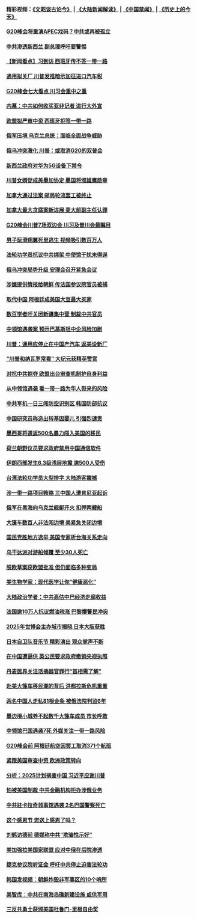 #### 精彩视频：[《文昭谈古论今》](https://github.com/gfw-breaker/wenzhao/blob/master/README.md?t=11291231) | [《大陆新闻解读》](https://github.com/gfw-breaker/ntdtv-comedy/blob/master/README.md?t=11291231) | [《中国禁闻》](https://github.com/gfw-breaker/ntdtv-news/blob/master/README.md?t=11291231) | [《历史上的今天》](https://github.com/gfw-breaker/today-in-history/blob/master/README.md?t=11291231) 

#### [G20峰会将重演APEC戏码？中共或再被孤立](../pages/nsc418/n10880029.md?t=11291231) 

#### [中共渗透新西兰 副总理呼吁要警惕](../pages/nsc418/n10879826.md?t=11291231) 

#### [【新闻看点】习到访 西班牙传不签一带一路](../pages/nsc418/n10879605.md?t=11291231) 

#### [通用拟关厂 川普发推暗示加征进口汽车税](../pages/nsc418/n10879747.md?t=11291231) 

#### [G20峰会七大看点 川习会重中之重](../pages/nsc418/n10879611.md?t=11291231) 

#### [内幕：中共如何收买亚非记者 进行大外宣](../pages/nsc418/n10879405.md?t=11291231) 

#### [欧盟拟严审中资 西班牙拒签一带一路](../pages/nsc418/n10879421.md?t=11291231) 

#### [俄军压境 乌克兰总统：面临全面战争威胁](../pages/nsc418/n10878722.md?t=11291231) 

#### [俄乌冲突激化 川普：或取消G20的双普会](../pages/nsc418/n10878861.md?t=11291231) 

#### [新西兰政府对华为5G设备下禁令](../pages/nsc418/n10878480.md?t=11291231) 

#### [川普女婿促成美墨加协定 墨国将颁雄鹰勋章](../pages/nsc418/n10878129.md?t=11291231) 

#### [加拿大通过法案 邮局轮流罢工被终止](../pages/nsc418/n10878104.md?t=11291231) 

#### [加拿大最大贪腐案新进展 麦大前副主任认罪](../pages/nsc418/n10878080.md?t=11291231) 

#### [G20峰会川普7场双边会 川习及普川会最瞩目](../pages/nsc418/n10877729.md?t=11291231) 

#### [男子玩滑翔翼死里逃生 视频吸引数百万人](../pages/nsc418/n10877704.md?t=11291231) 

#### [法轮功学员抗议中共绑架 中使馆干扰未得逞](../pages/nsc418/n10877075.md?t=11291231) 

#### [俄乌冲突局势升级 安理会召开紧急会议](../pages/nsc418/n10876819.md?t=11291231) 

#### [涉嫌提供情报给朝鲜 传法国参议院官员被捕](../pages/nsc418/n10876717.md?t=11291231) 

#### [取代中国 阿根廷成美国大豆最大买家](../pages/nsc418/n10876091.md?t=11291231) 

#### [数百学者吁关闭新疆集中营 制裁中共官员](../pages/nsc418/n10876142.md?t=11291231) 

#### [中领馆遇袭案 预示巴基斯坦中企风险加剧](../pages/nsc418/n10875640.md?t=11291231) 

#### [川普：通用应停止在中国产汽车 返美设新厂](../pages/nsc418/n10875814.md?t=11291231) 

#### [“川普和纳瓦罗常看” 大纪元获精英赞赏](../pages/nsc418/n10874031.md?t=11291231) 

#### [对抗中共掠夺 欧盟出台审查机制护自身利益](../pages/nsc418/n10875554.md?t=11291231) 

#### [从中领馆遇袭 看一带一路为华人带来的风险](../pages/nsc418/n10875453.md?t=11291231) 

#### [中共军机一日三闯防空识别区 韩国防部抗议](../pages/nsc418/n10874735.md?t=11291231) 

#### [中国研究员称造出转基因婴儿 引强烈谴责](../pages/nsc418/n10874934.md?t=11291231) 

#### [墨西哥将遣返500名暴力闯入美国的移民](../pages/nsc418/n10874795.md?t=11291231) 

#### [荷兰朝野议员要求政府禁用中国通信软件](../pages/nsc418/n10874343.md?t=11291231) 

#### [伊朗西部发生6.3级浅层地震 逾500人受伤](../pages/nsc418/n10874736.md?t=11291231) 

#### [台湾法轮功学员大型排字 大陆游客震撼](../pages/nsc418/n10873468.md?t=11291231) 

#### [涉一带一路项目贿赂 三中国人遭肯尼亚起诉](../pages/nsc418/n10874123.md?t=11291231) 

#### [俄军在黑海向乌克兰舰艇开火 扣押两艘船](../pages/nsc418/n10873926.md?t=11291231) 

#### [大篷车数百人非法闯边境 美紧急关闭边境](../pages/nsc418/n10873849.md?t=11291231) 

#### [国民党胜地方选举 美国专家析台海关系走向](../pages/nsc418/n10873601.md?t=11291231) 

#### [乌干达派对游船倾覆 至少30人死亡](../pages/nsc418/n10873417.md?t=11291231) 

#### [脱欧草案获欧盟批准 但仍面临多种变局](../pages/nsc418/n10873284.md?t=11291231) 

#### [美生物学家：现代医学让你“健康恶化”](../pages/nsc418/n10872870.md?t=11291231) 

#### [大陆政治学者：中共高估中巴经济走廊收益](../pages/nsc418/n10872678.md?t=11291231) 

#### [法国逾10万人抗议燃油税涨 巴黎爆警民冲突](../pages/nsc418/n10872878.md?t=11291231) 

#### [2025年世博会主办城市揭晓 日本大阪获胜](../pages/nsc418/n10872338.md?t=11291231) 

#### [日本自卫队音乐节 精彩演出 观众掌声不断](../pages/nsc418/n10872312.md?t=11291231) 

#### [在中国遭逼供 英公民要求政府撤销央视执照](../pages/nsc418/n10871815.md?t=11291231) 

#### [丹麦医界关注活摘器官罪行“首相需了解”](../pages/nsc418/n10868641.md?t=11291231) 

#### [赴美大篷车移民潮的背后 洪都拉斯危机重重](../pages/nsc418/n10871641.md?t=11291231) 

#### [两名中国人走私81根金条 被俄法院判监6年](../pages/nsc418/n10871643.md?t=11291231) 

#### [墨边境小城养不起数千大篷车成员 市长呼救](../pages/nsc418/n10871580.md?t=11291231) 

#### [中领馆巴国遇袭7死 外媒关注一带一路风险](../pages/nsc418/n10871570.md?t=11291231) 

#### [G20峰会前 阿根廷航空因罢工取消371个航班](../pages/nsc418/n10871541.md?t=11291231) 

#### [紧跟美国审查中资 欧洲政策转向](../pages/nsc418/n10871173.md?t=11291231) 

#### [分析：2025计划祸害中国 习近平应谢川普](../pages/nsc418/n10871045.md?t=11291231) 

#### [怕被美国制裁 中共金融机构拒办涉俄业务](../pages/nsc418/n10869676.md?t=11291231) 

#### [中共驻卡拉奇领事馆遇袭 2名巴国警察死亡](../pages/nsc418/n10870377.md?t=11291231) 

#### [这个感恩节 您送上感恩了吗？](../pages/nsc418/n10869319.md?t=11291231) 

#### [刘鹤访德前 德媒称中共“欺骗性示好”](../pages/nsc418/n10868755.md?t=11291231) 

#### [美加强拉美国家联盟 应对中俄在后院渗透](../pages/nsc418/n10866498.md?t=11291231) 

#### [捷克参议院听证会 呼吁中共停止迫害法轮功](../pages/nsc418/n10868371.md?t=11291231) 

#### [韩国发视频：朝鲜炸毁非军事区的10个哨所](../pages/nsc418/n10868183.md?t=11291231) 

#### [美智库：中共在南海岛礁新建设施 或供军用](../pages/nsc418/n10867614.md?t=11291231) 

#### [三反共勇士获颁美国杜鲁门-里根自由奖](../pages/nsc418/n10866763.md?t=11291231) 

